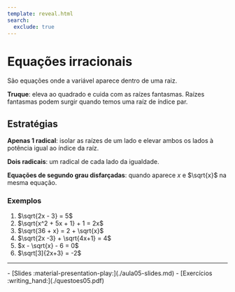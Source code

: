 ```yaml
---
template: reveal.html
search:
  exclude: true
---
```

# Equações irracionais

São equações onde a variável aparece dentro de uma raiz.


**Truque**: eleva ao quadrado e cuida com as raízes fantasmas. Raízes fantasmas podem surgir quando temos uma raíz de índice par.

## Estratégias

**Apenas 1 radical**: isolar as raízes de um lado e elevar ambos os lados à potência igual ao índice da raíz.

**Dois radicais**: um radical de cada lado da igualdade.

**Equações de segundo grau disfarçadas**: quando aparece $x$ e $\sqrt{x}$ na mesma equação. 

### Exemplos

1. $\sqrt{2x - 3} = 5$
2. $\sqrt{x^2 + 5x + 1} + 1 = 2x$
3. $\sqrt{36 + x} = 2 + \sqrt{x}$
4. $\sqrt{2x -3} + \sqrt{4x+1} = 4$
5. $x - \sqrt{x} - 6 = 0$
6. $\sqrt[3]{2x+3} = -2$
 



---

<div class="grid cards" markdown>
 - [Slides :material-presentation-play:](./aula05-slides.md)
 - [Exercícios :writing_hand:](./questoes05.pdf)
</div>
